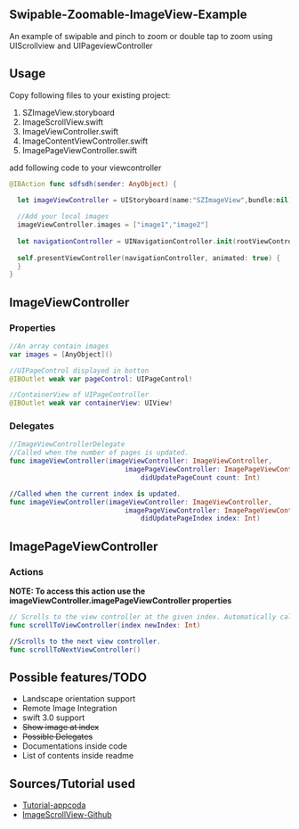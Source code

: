 ## Swipable-Zoomable-ImageView-Example
An example of swipable and pinch to zoom or double tap to zoom using UIScrollview and UIPageviewController

## Usage
Copy following files to your existing project:

1. SZImageView.storyboard
2. ImageScrollView.swift
3. ImageViewController.swift
4. ImageContentViewController.swift
5. ImagePageViewController.swift

add following code to your viewcontroller

``` swift
@IBAction func sdfsdh(sender: AnyObject) {

  let imageViewController = UIStoryboard(name:"SZImageView",bundle:nil).instantiateViewControllerWithIdentifier("ImageViewController") as! ImageViewController
  
  //Add your local images
  imageViewController.images = ["image1","image2"]
  
  let navigationController = UINavigationController.init(rootViewController: imageViewController)
  
  self.presentViewController(navigationController, animated: true) {
  }
}
```
## ImageViewController

### Properties
``` swift
//An array contain images
var images = [AnyObject]()

//UIPageControl displayed in botton
@IBOutlet weak var pageControl: UIPageControl!

//ContainerView of UIPageController
@IBOutlet weak var containerView: UIView!
```
### Delegates
``` swift
//ImageViewControllerDelegate
//Called when the number of pages is updated.
func imageViewController(imageViewController: ImageViewController,
                             imagePageViewController: ImagePageViewController,
                                 didUpdatePageCount count: Int)

//Called when the current index is updated.
func imageViewController(imageViewController: ImageViewController,
                             imagePageViewController: ImagePageViewController,
                                 didUpdatePageIndex index: Int)
```

## ImagePageViewController
### Actions
**NOTE: To access this action use the imageViewController.imagePageViewController properties**
``` swift
// Scrolls to the view controller at the given index. Automatically calculates the direction.
func scrollToViewController(index newIndex: Int)

//Scrolls to the next view controller.
func scrollToNextViewController() 
```
## Possible features/TODO
- Landscape orientation support
- Remote Image Integration
- swift 3.0 support
- ~~Show image at index~~
- ~~Possible Delegates~~
- Documentations inside code
- List of contents inside readme


## Sources/Tutorial used

- [Tutorial-appcoda](http://www.appcoda.com/uipageviewcontroller-storyboard-tutorial/)
- [ImageScrollView-Github](https://github.com/huynguyencong/ImageScrollView)
